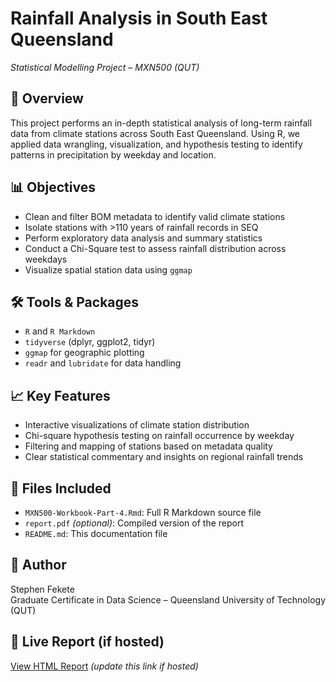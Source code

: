 # Rainfall Analysis in South East Queensland  
*Statistical Modelling Project – MXN500 (QUT)*

## 📘 Overview
This project performs an in-depth statistical analysis of long-term rainfall data from climate stations across South East Queensland. Using R, we applied data wrangling, visualization, and hypothesis testing to identify patterns in precipitation by weekday and location.

## 📊 Objectives
- Clean and filter BOM metadata to identify valid climate stations
- Isolate stations with >110 years of rainfall records in SEQ
- Perform exploratory data analysis and summary statistics
- Conduct a Chi-Square test to assess rainfall distribution across weekdays
- Visualize spatial station data using `ggmap`

## 🛠 Tools & Packages
- `R` and `R Markdown`
- `tidyverse` (dplyr, ggplot2, tidyr)
- `ggmap` for geographic plotting
- `readr` and `lubridate` for data handling

## 📈 Key Features
- Interactive visualizations of climate station distribution
- Chi-square hypothesis testing on rainfall occurrence by weekday
- Filtering and mapping of stations based on metadata quality
- Clear statistical commentary and insights on regional rainfall trends

## 📁 Files Included
- `MXN500-Workbook-Part-4.Rmd`: Full R Markdown source file
- `report.pdf` *(optional)*: Compiled version of the report
- `README.md`: This documentation file

## 🧠 Author
Stephen Fekete  
Graduate Certificate in Data Science – Queensland University of Technology (QUT)

## 🔗 Live Report (if hosted)
[View HTML Report](https://stephenfekete.github.io/mxn500-rainfall-analysis) *(update this link if hosted)*
